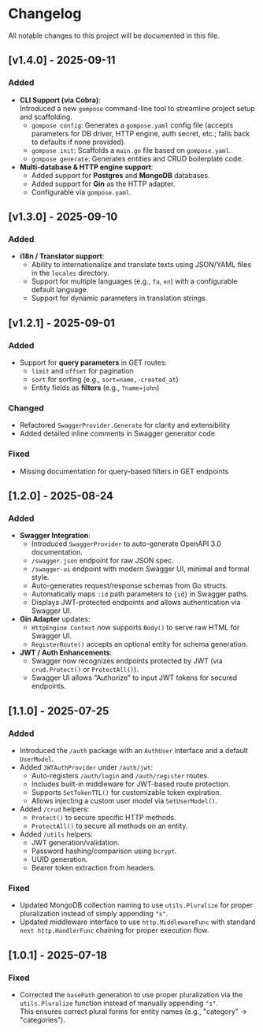 # Changelog

All notable changes to this project will be documented in this file.

## [v1.4.0] - 2025-09-11
### Added
- **CLI Support (via Cobra)**:  
  Introduced a new `gompose` command-line tool to streamline project setup and scaffolding.
  - `gompose config`: Generates a `gompose.yaml` config file (accepts parameters for DB driver, HTTP engine, auth secret, etc.; falls back to defaults if none provided).
  - `gompose init`: Scaffolds a `main.go` file based on `gompose.yaml`.
  - `gompose generate`: Generates entities and CRUD boilerplate code.
- **Multi-database & HTTP engine support**:
  - Added support for **Postgres** and **MongoDB** databases.
  - Added support for **Gin** as the HTTP adapter.
  - Configurable via `gompose.yaml`.

## [v1.3.0] - 2025-09-10
### Added
- **i18n / Translator support**:
  - Ability to internationalize and translate texts using JSON/YAML files in the `locales` directory.
  - Support for multiple languages (e.g., `fa`, `en`) with a configurable default language.
  - Support for dynamic parameters in translation strings.

## [v1.2.1] - 2025-09-01
### Added
- Support for **query parameters** in GET routes:
  - `limit` and `offset` for pagination
  - `sort` for sorting (e.g., `sort=name,-created_at`)
  - Entity fields as **filters** (e.g., `?name=john`)

### Changed
- Refactored `SwaggerProvider.Generate` for clarity and extensibility
- Added detailed inline comments in Swagger generator code

### Fixed
- Missing documentation for query-based filters in GET endpoints

## [1.2.0] - 2025-08-24
### Added
- **Swagger Integration**:
  - Introduced `SwaggerProvider` to auto-generate OpenAPI 3.0 documentation.
  - `/swagger.json` endpoint for raw JSON spec.
  - `/swagger-ui` endpoint with modern Swagger UI, minimal and formal style.
  - Auto-generates request/response schemas from Go structs.
  - Automatically maps `:id` path parameters to `{id}` in Swagger paths.
  - Displays JWT-protected endpoints and allows authentication via Swagger UI.
- **Gin Adapter** updates:
  - `HttpEngine Context` now supports `Body()` to serve raw HTML for Swagger UI.
  - `RegisterRoute()` accepts an optional entity for schema generation.
- **JWT / Auth Enhancements**:
  - Swagger now recognizes endpoints protected by JWT (via `crud.Protect()` or `ProtectAll()`).
  - Swagger UI allows “Authorize” to input JWT tokens for secured endpoints.

## [1.1.0] - 2025-07-25
### Added
- Introduced the `/auth` package with an `AuthUser` interface and a default `UserModel`.
- Added `JWTAuthProvider` under `/auth/jwt`:
  - Auto-registers `/auth/login` and `/auth/register` routes.
  - Includes built-in middleware for JWT-based route protection.
  - Supports `SetTokenTTL()` for customizable token expiration.
  - Allows injecting a custom user model via `SetUserModel()`.
- Added `/crud` helpers:
  - `Protect()` to secure specific HTTP methods.
  - `ProtectAll()` to secure all methods on an entity.
- Added `/utils` helpers:
  - JWT generation/validation.
  - Password hashing/comparison using `bcrypt`.
  - UUID generation.
  - Bearer token extraction from headers.
### Fixed
- Updated MongoDB collection naming to use `utils.Pluralize` for proper pluralization instead of simply appending `"s"`.
- Updated middleware interface to use `http.MiddlewareFunc` with standard `next http.HandlerFunc` chaining for proper execution flow.

## [1.0.1] - 2025-07-18
### Fixed
- Corrected the `basePath` generation to use proper pluralization via the `utils.Pluralize` function instead of manually appending `"s"`.  
  This ensures correct plural forms for entity names (e.g., "category" → "categories").
